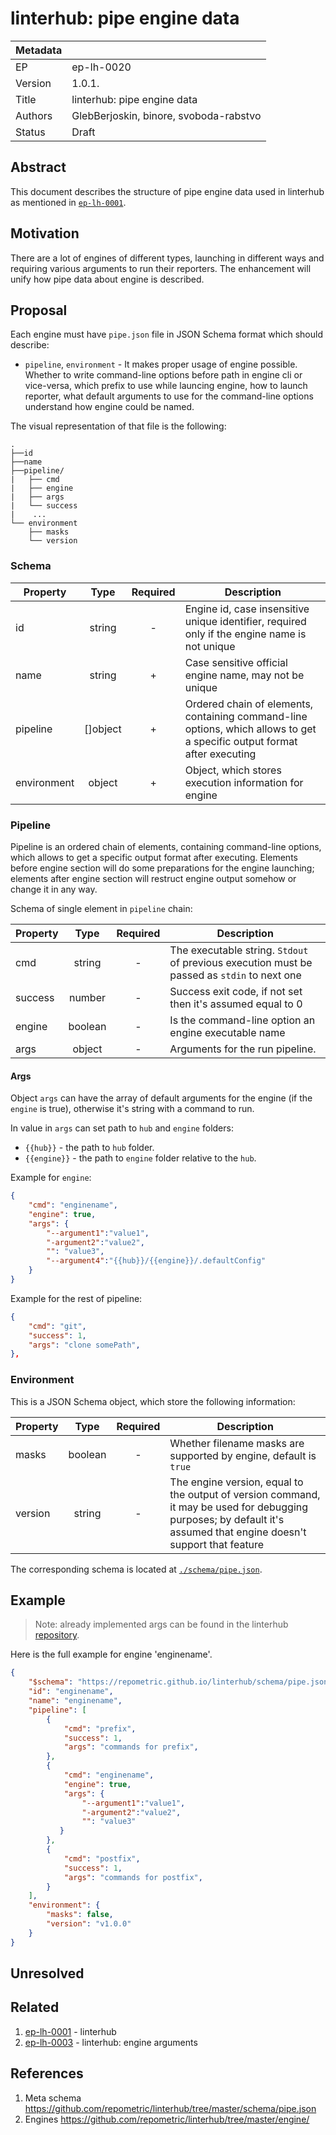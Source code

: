 ﻿# linterhub: pipe engine data

| Metadata     |                                         |
| ------------ |-----------------------------------------|
| EP           | ep-lh-0020                              |
| Version      | 1.0.1.                                  |
| Title        | linterhub: pipe engine data             |
| Authors      | GlebBerjoskin, binore, svoboda-rabstvo  |
| Status       | Draft                                   |

## Abstract

This document describes the structure of pipe engine data used in linterhub as mentioned in [`ep-lh-0001`](#related).

## Motivation

There are a lot of engines of different types, launching in different ways and requiring various arguments to run their reporters. The enhancement will unify how pipe data about engine is described.

## Proposal

Each engine must have `pipe.json` file in JSON Schema format which should describe:

- `pipeline`, `environment` - It makes proper usage of engine possible. Whether to write command-line options before path in engine cli or vice-versa, which prefix to use while launcing engine, how  to launch reporter, what default arguments to use for the command-line options understand how engine could be named.

The visual representation of that file is the following:

```
.
├──id
├──name
├──pipeline/
|   ├── cmd
|   ├── engine
|   ├── args
|   └── success
|    ...
└── environment
    ├── masks
    └── version
```

### Schema

| Property        | Type     | Required | Description |
| -               | :-:      | :-:      | -           |
| id              | string   | -        | Engine id, case insensitive unique identifier, required only if the engine name is not unique |
| name            | string   | +        | Case sensitive official engine name, may not be unique |
| pipeline        | []object   | +        | Ordered chain of elements, containing command-line options, which allows to get a specific output format after executing |
| environment     | object   | +        | Object, which stores execution information for engine |

### Pipeline

Pipeline is an ordered chain of elements, containing command-line options, which allows to get a specific output format after executing. Elements before engine section will do some preparations for the engine launching; elements after engine section will restruct engine output somehow or change it in any way.

Schema of single element in `pipeline` chain:

| Property    | Type      | Required | Description |
| -           | :-:       | :-:      | -           |
| cmd         | string    | -        | The executable string. `Stdout` of previous execution must be passed as `stdin` to next one |
| success     | number    | -        | Success exit code, if not set then it's assumed equal to 0 |
| engine      | boolean   | -        | Is the command-line option an engine executable name |
| args        | object    | -        | Arguments for the run pipeline.  |

#### Args

Object `args` can have the array of default arguments for the engine (if the `engine` is true), otherwise it's string with a command to run.

In value in `args` can set path to `hub`  and `engine` folders:

- `{{hub}}` - the path to `hub` folder.
- `{{engine}}` - the path to `engine` folder relative to the `hub`.

Example for `engine`:

```json
{
    "cmd": "enginename",
    "engine": true,
    "args": {
        "--argument1":"value1",
        "-argument2":"value2",
        "": "value3",
        "--argument4":"{{hub}}/{{engine}}/.defaultConfig"
    }
}
```

Example for the rest of pipeline:

```json
{
    "cmd": "git",
    "success": 1,
    "args": "clone somePath",
},
```

### Environment

This is a JSON Schema object, which store the following information:

| Property    | Type     | Required | Description |
| -           | :-:      | :-:      | -           |
| masks       | boolean  | -        | Whether filename masks are supported by engine, default is `true` |
| version     | string   | -        | The engine version, equal to the output of version command, it may be used for debugging purposes; by default it's assumed that engine doesn't support that feature |

The corresponding schema is located at [`./schema/pipe.json`](#references).

## Example

> Note: already implemented args can be found in the linterhub [repository](#references).

Here is the full example for engine 'enginename'.

```json
{
    "$schema": "https://repometric.github.io/linterhub/schema/pipe.json",
    "id": "enginename",
    "name": "enginename",
    "pipeline": [
        {
            "cmd": "prefix",
            "success": 1,
            "args": "commands for prefix",
        },
        {
            "cmd": "enginename",
            "engine": true,
            "args": {
                "--argument1":"value1",
                "-argument2":"value2",
                "": "value3"
           }
        },
        {
            "cmd": "postfix",
            "success": 1,
            "args": "commands for postfix",
        }
    ],
    "environment": {
        "masks": false,
        "version": "v1.0.0"
    }
}
```

## Unresolved

## Related

1. [ep-lh-0001](ep-lh-0001.md) - linterhub
2. [ep-lh-0003](ep-lh-0003.md) - linterhub: engine arguments

## References

1. Meta schema <https://github.com/repometric/linterhub/tree/master/schema/pipe.json>
2. Engines <https://github.com/repometric/linterhub/tree/master/engine/>
